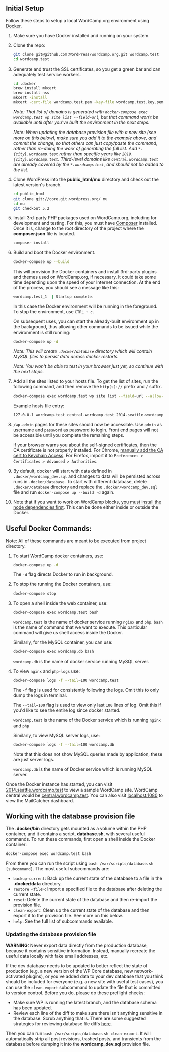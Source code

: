## Initial Setup

Follow these steps to setup a local WordCamp.org environment using [Docker](https://www.docker.com/).

1. Make sure you have Docker installed and running on your system.

1. Clone the repo:
    ```bash
    git clone git@github.com:WordPress/wordcamp.org.git wordcamp.test
    cd wordcamp.test
    ```

1. Generate and trust the SSL certificates, so you get a green bar and can adequately test service workers.
	```bash
	cd .docker
	brew install mkcert
	brew install nss
	mkcert -install
	mkcert -cert-file wordcamp.test.pem -key-file wordcamp.test.key.pem    wordcamp.test *.wordcamp.test *.seattle.wordcamp.test *.shinynew.wordcamp.test buddycamp.test *.buddycamp.test *.brighton.buddycamp.test
	```

	_Note: That list of domains is generated with `docker-compose exec wordcamp.test wp site list --field=url`, but that command won't be available until after you've built the environment in the next steps._

	_Note: When updating the database provision file with a new site (see more on this below), make sure you add it to the example above, and commit the change, so that others can just copy/paste the command, rather than re-doing the work of generating the full list. Add `*.{city}.wordcamp.test` rather than specific years like `2019.{city}.wordcamp.test`. Third-level domains like `central.wordcamp.test` are already covered by the `*.wordcamp.test`, and should not be added to the list._

1. Clone WordPress into the **public_html/mu** directory and check out the latest version's branch.
    ```bash
    cd public_html
    git clone git://core.git.wordpress.org/ mu
    cd mu
    git checkout 5.2
    ```

1. Install 3rd-party PHP packages used on WordCamp.org, including for development and testing. For this, you must have [Composer](https://getcomposer.org/doc/00-intro.md) installed. Once it is, change to the root directory of the project where the **composer.json** file is located.
	```bash
	composer install
	```

1. Build and boot the Docker environment.
    ```bash
    docker-compose up --build
	```

    This will provision the Docker containers and install 3rd-party plugins and themes used on WordCamp.org, if necessary. It could take some time depending upon the speed of your Internet connection. At the end of the process, you should see a message like this:

    ```bash
    wordcamp.test_1  | Startup complete.
    ```
   
    In this case the Docker environment will be running in the foreground. To stop the environment, use `CTRL + c`.
    
    On subsequent uses, you can start the already-built environment up in the background, thus allowing other commands to be issued while the environment is still running:
    
    ```bash
    docker-compose up -d
    ```

	_Note: This will create `.docker/database` directory which will contain MySQL files to persist data across docker restarts._

    _Note: You won't be able to test in your browser just yet, so continue with the next steps._

1. Add all the sites listed to your hosts file.
    To get the list of sites, run the following command, and then remove the `http(s)://` prefix and `/` suffix.

    ```bash
    docker-compose exec wordcamp.test wp site list --field=url --allow-root
    ```

    Example hosts file entry:
    ```bash
    127.0.0.1 wordcamp.test central.wordcamp.test 2014.seattle.wordcamp.test 2020.shinynew.wordcamp.test buddycamp.test 2015.brighton.buddycamp.test
    ```

1. `/wp-admin` pages for these sites should now be accessible. Use `admin` as username and `password` as password to login. Front end pages will not be accessible until you complete the remaining steps.

	If your browser warns you about the self-signed certificates, then the CA certificate is not properly installed. For Chrome, [manually add the CA cert to Keychain Access](https://deliciousbrains.com/ssl-certificate-authority-for-local-https-development/). For Firefox, import it to `Preferences > Certificates > Advanced > Authorities`.

1. By default, docker will start with data defined in `.docker/wordcamp_dev.sql` and changes to data will be persisted across runs in `.docker/database`. To start with different database, delete `.docker/database` directory and replace the `.docker/wordcamp_dev.sql` file and run `docker-compose up --build -d` again.

1. Note that if you want to work on WordCamp blocks, [you must install the node dependencies first](../public_html/wp-content/mu-plugins/blocks/readme.md). This can be done either inside or outside the Docker.


## Useful Docker Commands:

Note: All of these commands are meant to be executed from project directory.

1. To start WordCamp docker containers, use:
    ```bash
    docker-compose up -d
    ```

    The `-d` flag directs Docker to run in background.

1. To stop the running the Docker containers, use:
    ```bash
    docker-compose stop
    ```

1. To open a shell inside the web container, use:
    ```bash
    docker-compose exec wordcamp.test bash
    ```

    `wordcamp.test` is the name of docker service running `nginx` and `php`. `bash` is the name of command that we want to execute. This particular command will give us shell access inside the Docker.

    Similarly, for the MySQL container, you can use:

    ```bash
    docker-compose exec wordcamp.db bash
    ```

    `wordcamp.db` is the name of docker service running MySQL server.

1. To view `nginx` and `php-logs` use:
    ```bash
    docker-compose logs -f --tail=100 wordcamp.test
    ```

    The `-f` flag is used for consistently following the logs. Omit this to only dump the logs in terminal.

    The `--tail=100` flag is used to view only last `100` lines of log. Omit this if you'd like to see the entire log since docker started.

    `wordcamp.test` is the name of the Docker service which is running `nginx` and `php`

    Similarly, to view MySQL server logs, use:

    ```bash
    docker-compose logs -f --tail=100 wordcamp.db
    ```

    Note that this does not show MySQL queries made by application, these are just server logs.

    `wordcamp.db` is the name of Docker service which is running MySQL server.


Once the Docker instance has started, you can visit [2014.seattle.wordcamp.test](https://2014.seattle.wordcamp.test) to view a sample WordCamp site. WordCamp central would be [central.wordcamp.test](https://central.wordcamp.test). You can also visit [localhost:1080](localhost:1080) to view the MailCatcher dashboard.


## Working with the database provision file

The **.docker/bin** directory gets mounted as a volume within the PHP container, and it contains a script, **database.sh**, with several useful commands. To run these commands, first open a shell inside the Docker container:

```bash
docker-compose exec wordcamp.test bash
```

From there you can run the script using `bash /var/scripts/database.sh [subcommand]`. The most useful subcommands are:

* `backup-current`: Back up the current state of the database to a file in the **.docker/data** directory.
* `restore <file>`: Import a specified file to the database after deleting the current state.
* `reset`: Delete the current state of the database and then re-import the provision file.
* `clean-export`: Clean up the current state of the database and then export it to the provision file. See more on this below.
* `help`: See the full list of subcommands available.

### Updating the database provision file

**WARNING:** Never export data directly from the production database, because it contains sensitive information. Instead, manually recreate the useful data locally with fake email addresses, etc.

If the dev database needs to be updated to better reflect the state of production (e.g. a new version of the WP Core database, new network-activated plugins), or you've added data to your dev database that you think should be included for everyone (e.g. a new site with useful test cases), you can use the `clean-export` subcommand to update the file that is committed to version control. Before you do, please do these preflight checks:

* Make sure WP is running the latest branch, and the database schema has been updated.
* Review each line of the diff to make sure there isn't anything sensitive in the database. Scrub anything that is. There are some suggested strategies for reviewing database file diffs [here](https://github.com/WordPress/meta-environment/wiki/Reviewing-PRs-with-database-changes).

Then you can run `bash /var/scripts/database.sh clean-export`. It will automatically strip all post revisions, trashed posts, and transients from the database before dumping it into the **wordcamp_dev.sql** provision file.
